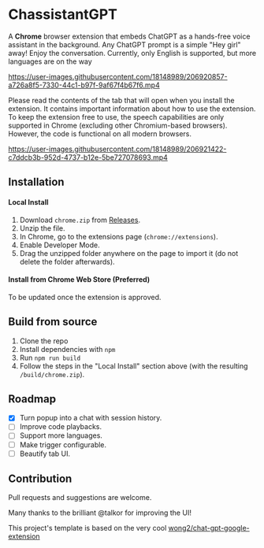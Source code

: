 # ChassistantGPT

A **Chrome** browser extension that embeds ChatGPT as a hands-free voice assistant in the background. Any ChatGPT prompt is a simple "Hey girl" away! Enjoy the conversation. Currently, only English is supported, but more languages are on the way

https://user-images.githubusercontent.com/18148989/206920857-a726a8f5-7330-44c1-b97f-9af67f4b67f6.mp4

Please read the contents of the tab that will open when you install the extension. It contains important information about how to use the extension.
To keep the extension free to use, the speech capabilities are only supported in Chrome (excluding other Chromium-based browsers). However, the code is functional on all modern browsers.

https://user-images.githubusercontent.com/18148989/206921422-c7ddcb3b-952d-4737-b12e-5be727078693.mp4

## Installation

#### Local Install

1. Download `chrome.zip` from [Releases](https://github.com/idosal/assistant-chat-gpt/releases).
2. Unzip the file.
3. In Chrome, go to the extensions page (`chrome://extensions`).
4. Enable Developer Mode.
5. Drag the unzipped folder anywhere on the page to import it (do not delete the folder afterwards).

#### Install from Chrome Web Store (Preferred)

To be updated once the extension is approved.

## Build from source

1. Clone the repo
2. Install dependencies with `npm`
3. Run `npm run build`
4. Follow the steps in the "Local Install" section above (with the resulting `/build/chrome.zip`).

## Roadmap
- [X] Turn popup into a chat with session history.
- [ ] Improve code playbacks.
- [ ] Support more languages.
- [ ] Make trigger configurable.
- [ ] Beautify tab UI.

## Contribution
Pull requests and suggestions are welcome.

Many thanks to the brilliant @talkor for improving the UI!

This project's template is based on the very cool [wong2/chat-gpt-google-extension](https://github.com/wong2/chat-gpt-google-extensione)

